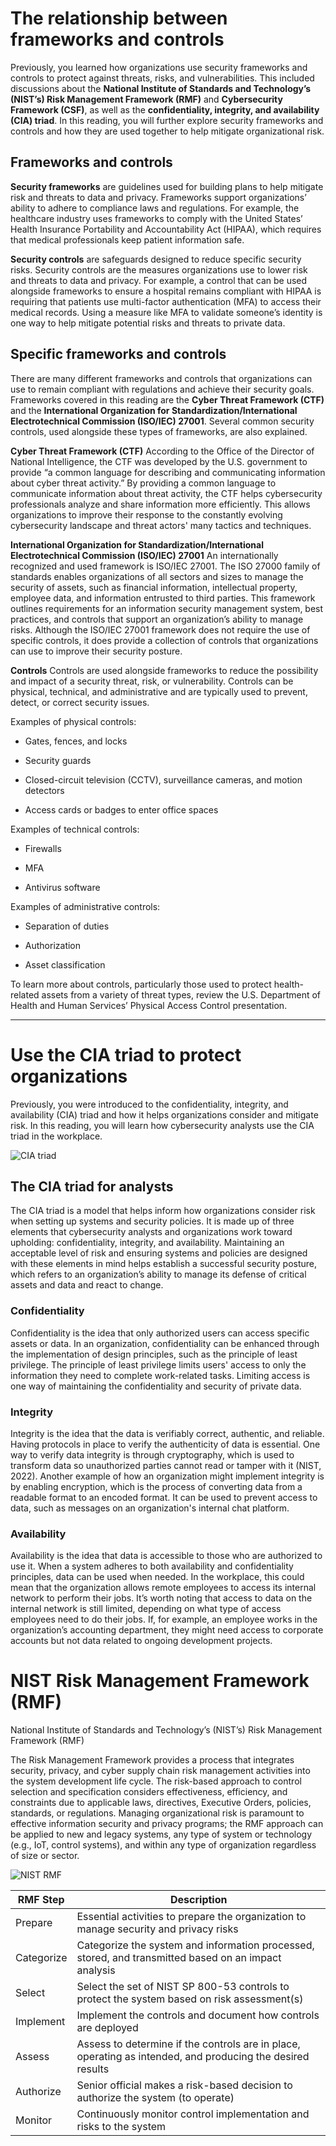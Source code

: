 # The relationship between frameworks and controls
Previously, you learned how organizations use security frameworks and controls to protect against threats, risks, and vulnerabilities. This included discussions about the **National Institute of Standards and Technology’s (NIST’s) Risk Management Framework (RMF)** and **Cybersecurity Framework (CSF)**, as well as the **confidentiality, integrity, and availability (CIA) triad**. In this reading, you will further explore security frameworks and controls and how they are used together to help mitigate organizational risk.

## Frameworks and controls
**Security frameworks** are guidelines used for building plans to help mitigate risk and threats to data and privacy. Frameworks support organizations’ ability to adhere to compliance laws and regulations. For example, the healthcare industry uses frameworks to comply with the United States’ Health Insurance Portability and Accountability Act (HIPAA), which requires that medical professionals keep patient information safe. 

**Security controls** are safeguards designed to reduce specific security risks. Security controls are the measures organizations use to lower risk and threats to data and privacy. For example, a control that can be used alongside frameworks to ensure a hospital remains compliant with HIPAA is requiring that patients use multi-factor authentication (MFA) to access their medical records. Using a measure like MFA to validate someone’s identity is one way to help mitigate potential risks and threats to private data.

## Specific frameworks and controls
There are many different frameworks and controls that organizations can use to remain compliant with regulations and achieve their security goals. Frameworks covered in this reading are the **Cyber Threat Framework (CTF)** and the **International Organization for Standardization/International Electrotechnical Commission (ISO/IEC) 27001**. Several common security controls, used alongside these types of frameworks, are also explained. 

**Cyber Threat Framework (CTF)**
According to the Office of the Director of National Intelligence, the CTF was developed by the U.S. government to provide “a common language for describing and communicating information about cyber threat activity.” By providing a common language to communicate information about threat activity, the CTF helps cybersecurity professionals analyze and share information more efficiently. This allows organizations to improve their response to the constantly evolving cybersecurity landscape and threat actors' many tactics and techniques.

**International Organization for Standardization/International Electrotechnical Commission (ISO/IEC) 27001**
An internationally recognized and used framework is ISO/IEC 27001. The ISO 27000 family of standards enables organizations of all sectors and sizes to manage the security of assets, such as financial information, intellectual property, employee data, and information entrusted to third parties. This framework outlines requirements for an information security management system, best practices, and controls that support an organization’s ability to manage risks. Although the ISO/IEC 27001 framework does not require the use of specific controls, it does provide a collection of controls that organizations can use to improve their security posture. 

**Controls**
Controls are used alongside frameworks to reduce the possibility and impact of a security threat, risk, or vulnerability. Controls can be physical, technical, and administrative and are typically used to prevent, detect, or correct security issues.

Examples of physical controls:

- Gates, fences, and locks

- Security guards

- Closed-circuit television (CCTV), surveillance cameras, and motion detectors

- Access cards or badges to enter office spaces

Examples of technical controls:

- Firewalls

- MFA

- Antivirus software

Examples of administrative controls:

- Separation of duties

- Authorization

- Asset classification

To learn more about controls, particularly those used to protect health-related assets from a variety of threat types, review the U.S. Department of Health and Human Services’ Physical Access Control presentation. 

-----

# Use the CIA triad to protect organizations
Previously, you were introduced to the confidentiality, integrity, and availability (CIA) triad and how it helps organizations consider and mitigate risk. In this reading, you will learn how cybersecurity analysts use the CIA triad in the workplace. 

![CIA triad](https://www.i-scoop.eu/wp-content/uploads/2022/04/Cybersecurity-the-infosec-CIA-Triad.jpg.webp)

## The CIA triad for analysts
The CIA triad is a model that helps inform how organizations consider risk when setting up systems and security policies. It is made up of three elements that cybersecurity analysts and organizations work toward upholding: confidentiality, integrity, and availability. Maintaining an acceptable level of risk and ensuring systems and policies are designed with these elements in mind helps establish a successful security posture, which refers to an organization’s ability to manage its defense of critical assets and data and react to change. 

### Confidentiality
Confidentiality is the idea that only authorized users can access specific assets or data. In an organization, confidentiality can be enhanced through the implementation of design principles, such as the principle of least privilege. The principle of least privilege limits users' access to only the information they need to complete work-related tasks. Limiting access is one way of maintaining the confidentiality and security of private data. 

### Integrity
Integrity is the idea that the data is verifiably correct, authentic, and reliable. Having protocols in place to verify the authenticity of data is essential. One way to verify data integrity is through cryptography, which is used to transform data so unauthorized parties cannot read or tamper with it (NIST, 2022). Another example of how an organization might implement integrity is by enabling encryption, which is the process of converting data from a readable format to an encoded format. It can be used to prevent access to data, such as messages on an organization's internal chat platform. 

### Availability
Availability is the idea that data is accessible to those who are authorized to use it. When a system adheres to both availability and confidentiality principles, data can be used when needed. In the workplace, this could mean that the organization allows remote employees to access its internal network to perform their jobs. It’s worth noting that access to data on the internal network is still limited, depending on what type of access employees need to do their jobs. If, for example, an employee works in the organization’s accounting department, they might need access to corporate accounts but not data related to ongoing development projects. 

# NIST Risk Management Framework (RMF)
National Institute of Standards and Technology’s (NIST’s) Risk Management Framework (RMF)

The Risk Management Framework provides a process that integrates security, privacy, and cyber supply chain risk management activities into the system development life cycle. The risk-based approach to control selection and specification considers effectiveness, efficiency, and constraints due to applicable laws, directives, Executive Orders, policies, standards, or regulations. Managing organizational risk is paramount to effective information security and privacy programs; the RMF approach can be applied to new and legacy systems, any type of system or technology (e.g., IoT, control systems), and within any type of organization regardless of size or sector.

![NIST RMF](https://csrc.nist.gov/CSRC/media/Projects/risk-management/images-media/RMF%20Logos/PNG%20Format/NIST%20RMF%20Graphc.png)

| RMF Step | Description |
| ----------- | ----------- |
| Prepare | Essential activities to prepare the organization to manage security and privacy risks  |
| Categorize | Categorize the system and information processed, stored, and transmitted based on an impact analysis |
| Select | Select the set of NIST SP 800-53 controls to protect the system based on risk assessment(s) |
| Implement | Implement the controls and document how controls are deployed |
| Assess | Assess to determine if the controls are in place, operating as intended, and producing the desired results |
| Authorize | Senior official makes a risk-based decision to authorize the system (to operate) |
| Monitor | Continuously monitor control implementation and risks to the system |